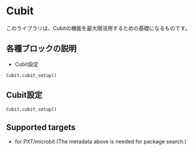 # Cubit
このライブラリは、Cubitの機能を最大限活用するための基礎になるものです。

## 各種ブロックの説明

* Cubit設定

```blocks
Cubit.cubit_setup() 
```

## Cubit設定

```blocks
Cubit.cubit_setup() 
```

## Supported targets

* for PXT/microbit
(The metadata above is needed for package search.)
